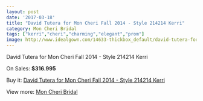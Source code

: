 ```yaml
---
layout: post
date: '2017-03-18'
title: "David Tutera for Mon Cheri Fall 2014 - Style 214214 Kerri"
category: Mon Cheri Bridal
tags: ["kerri","cheri","charming","elegant","prom"]
image: http://www.idealgown.com/14633-thickbox_default/david-tutera-for-mon-cheri-fall-2014-style-214214-kerri.jpg
---
```

David Tutera for Mon Cheri Fall 2014 - Style 214214 Kerri

On Sales: **$316.995**
<a href="https://www.idealgown.com/en/mon-cheri-bridal/5876-david-tutera-for-mon-cheri-fall-2014-style-214214-kerri.html"><amp-img layout="responsive" width="600" height="600" src="//www.idealgown.com/14633-thickbox_default/david-tutera-for-mon-cheri-fall-2014-style-214214-kerri.jpg" alt="David Tutera for Mon Cheri Fall 2014 - Style 214214 Kerri 0" /></a>
<a href="https://www.idealgown.com/en/mon-cheri-bridal/5876-david-tutera-for-mon-cheri-fall-2014-style-214214-kerri.html"><amp-img layout="responsive" width="600" height="600" src="//www.idealgown.com/14634-thickbox_default/david-tutera-for-mon-cheri-fall-2014-style-214214-kerri.jpg" alt="David Tutera for Mon Cheri Fall 2014 - Style 214214 Kerri 1" /></a>

Buy it: [David Tutera for Mon Cheri Fall 2014 - Style 214214 Kerri](https://www.idealgown.com/en/mon-cheri-bridal/5876-david-tutera-for-mon-cheri-fall-2014-style-214214-kerri.html "David Tutera for Mon Cheri Fall 2014 - Style 214214 Kerri")

View more: [Mon Cheri Bridal](https://www.idealgown.com/en/88-mon-cheri-bridal "Mon Cheri Bridal")